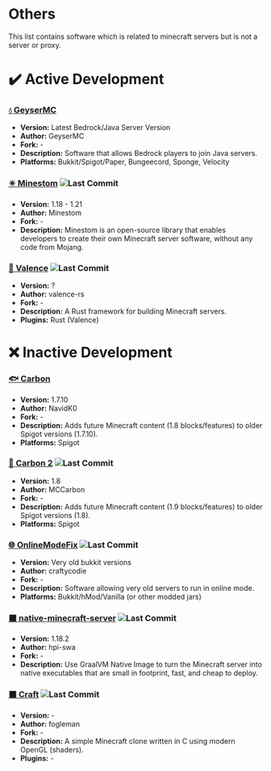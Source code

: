 # Others
This list contains software which is related to minecraft servers but is not a server or proxy.

# ✔️ Active Development
### [💧 GeyserMC](https://geysermc.org/)
- **Version:** Latest Bedrock/Java Server Version
- **Author:** GeyserMC
- **Fork:** -
- **Description:** Software that allows Bedrock players to join Java servers.
- **Platforms:** Bukkit/Spigot/Paper, Bungeecord, Sponge, Velocity

### [✴️ Minestom](https://github.com/Minestom/Minestom) ![Last Commit](https://img.shields.io/github/last-commit/Minestom/Minestom?style=flat-square)
- **Version:** 1.18 - 1.21
- **Author:** Minestom
- **Fork:** -
- **Description:** Minestom is an open-source library that enables developers to create their own Minecraft server software, without any code from Mojang.

### [🔻 Valence](https://github.com/valence-rs/valence) ![Last Commit](https://img.shields.io/github/last-commit/valence-rs/valence?style=flat-square)
- **Version:** ?
- **Author:** valence-rs
- **Fork:** -
- **Description:** A Rust framework for building Minecraft servers.
- **Plugins:** Rust (Valence)

# ❌ Inactive Development
### [🐟 Carbon](https://www.spigotmc.org/resources/1258/)
- **Version:** 1.7.10
- **Author:** NavidK0
- **Fork:** -
- **Description:** Adds future Minecraft content (1.8 blocks/features) to older Spigot versions (1.7.10).
- **Platforms:** Spigot

### [🦅 Carbon 2](https://github.com/MCCarbon/Carbon-2) ![Last Commit](https://img.shields.io/github/last-commit/MCCarbon/Carbon-2?style=flat-square)
- **Version:** 1.8
- **Author:** MCCarbon
- **Fork:** -
- **Description:** Adds future Minecraft content (1.9 blocks/features) to older Spigot versions (1.8).
- **Platforms:** Spigot

### [🌐 OnlineModeFix](https://github.com/craftycodie/OnlineModeFix) ![Last Commit](https://img.shields.io/github/last-commit/craftycodie/OnlineModeFix?style=flat-square)
- **Version:** Very old bukkit versions
- **Author:** craftycodie
- **Fork:** -
- **Description:** Software allowing very old servers to run in online mode.
- **Platforms:** Bukkit/hMod/Vanilla (or other modded jars)

### [⬛ native-minecraft-server](https://github.com/hpi-swa/native-minecraft-server) ![Last Commit](https://img.shields.io/github/last-commit/hpi-swa/native-minecraft-server?style=flat-square)
- **Version:** 1.18.2
- **Author:** hpi-swa
- **Fork:** -
- **Description:** Use GraalVM Native Image to turn the Minecraft server into native executables that are small in footprint, fast, and cheap to deploy.

### [⬛ Craft](https://github.com/fogleman/Craft) ![Last Commit](https://img.shields.io/github/last-commit/fogleman/Craft?style=flat-square)
- **Version:** -
- **Author:** fogleman
- **Fork:** -
- **Description:** A simple Minecraft clone written in C using modern OpenGL (shaders).
- **Plugins:** -
